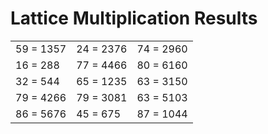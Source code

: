 # Lattice Multiplication Results

|   |   |   |
|---|---|---|
| 59 = 1357 | 24 = 2376 | 74 = 2960 |
| 16 = 288 | 77 = 4466 | 80 = 6160 |
| 32 = 544 | 65 = 1235 | 63 = 3150 |
| 79 = 4266 | 79 = 3081 | 63 = 5103 |
| 86 = 5676 | 45 = 675 | 87 = 1044 |
